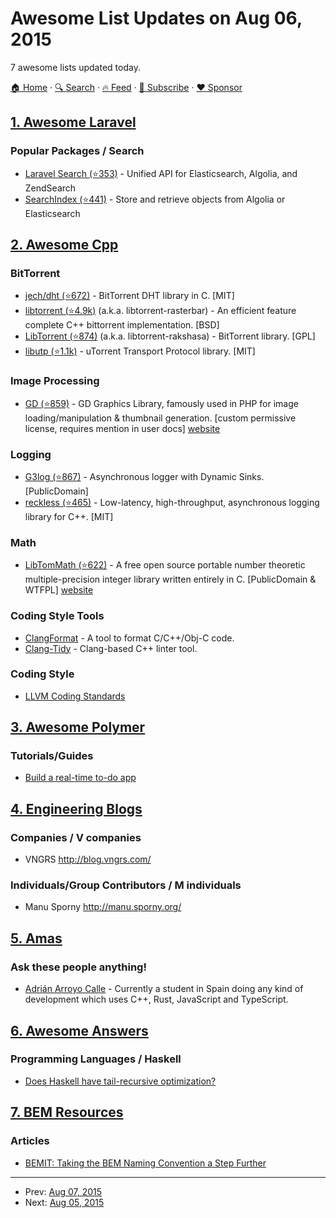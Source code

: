 # Awesome List Updates on Aug 06, 2015

7 awesome lists updated today.

[🏠 Home](/README.md) · [🔍 Search](https://www.trackawesomelist.com/search/) · [🔥 Feed](https://www.trackawesomelist.com/rss.xml) · [📮 Subscribe](https://trackawesomelist.us17.list-manage.com/subscribe?u=d2f0117aa829c83a63ec63c2f&id=36a103854c) · [❤️  Sponsor](https://github.com/sponsors/theowenyoung)



## [1. Awesome Laravel](/content/chiraggude/awesome-laravel/README.md)

### Popular Packages / Search

*   [Laravel Search (⭐353)](https://github.com/mmanos/laravel-search) - Unified API for Elasticsearch, Algolia, and ZendSearch
*   [SearchIndex (⭐441)](https://github.com/spatie/searchindex) - Store and retrieve objects from Algolia or Elasticsearch

## [2. Awesome Cpp](/content/fffaraz/awesome-cpp/README.md)

### BitTorrent

*   [jech/dht (⭐672)](https://github.com/jech/dht) - BitTorrent DHT library in C. \[MIT]
*   [libtorrent (⭐4.9k)](https://github.com/arvidn/libtorrent) (a.k.a. libtorrent-rasterbar) - An efficient feature complete C++ bittorrent implementation. \[BSD]
*   [LibTorrent (⭐874)](https://github.com/rakshasa/libtorrent) (a.k.a. libtorrent-rakshasa) - BitTorrent library. \[GPL]
*   [libutp (⭐1.1k)](https://github.com/bittorrent/libutp) - uTorrent Transport Protocol library. \[MIT]

### Image Processing

*   [GD (⭐859)](https://github.com/libgd/libgd) - GD Graphics Library, famously used in PHP for image loading/manipulation & thumbnail generation. \[custom permissive license, requires mention in user docs] [website](http://libgd.github.io/)

### Logging

*   [G3log (⭐867)](https://github.com/KjellKod/g3log) - Asynchronous logger with Dynamic Sinks. \[PublicDomain]
*   [reckless (⭐465)](https://github.com/mattiasflodin/reckless) - Low-latency, high-throughput, asynchronous logging library for C++. \[MIT]

### Math

*   [LibTomMath (⭐622)](https://github.com/libtom/libtommath) - A free open source portable number theoretic multiple-precision integer library written entirely in C. \[PublicDomain & WTFPL] [website](http://www.libtom.net/)

### Coding Style Tools

*   [ClangFormat](http://clang.llvm.org/docs/ClangFormat.html) - A tool to format C/C++/Obj-C code.
*   [Clang-Tidy](http://clang.llvm.org/extra/clang-tidy.html) - Clang-based C++ linter tool.

### Coding Style

*   [LLVM Coding Standards](http://llvm.org/docs/CodingStandards.html)

## [3. Awesome Polymer](/content/Granze/awesome-polymer/README.md)

### Tutorials/Guides

*   [Build a real-time to-do app](https://scotch.io/tutorials/build-a-real-time-polymer-to-do-app)

## [4. Engineering Blogs](/content/kilimchoi/engineering-blogs/README.md)

### Companies / V companies

*   VNGRS <http://blog.vngrs.com/>

### Individuals/Group Contributors / M individuals

*   Manu Sporny <http://manu.sporny.org/>

## [5. Amas](/content/sindresorhus/amas/README.md)

### Ask these people anything!

*   [Adrián Arroyo Calle](https://github.com/AdrianArroyoCalle/ama) - Currently a student in Spain doing any kind of development which uses C++, Rust, JavaScript and TypeScript.

## [6. Awesome Answers](/content/cyberglot/awesome-answers/README.md)

### Programming Languages / Haskell

*   [Does Haskell have tail-recursive optimization?](http://stackoverflow.com/a/13052612)

## [7. BEM Resources](/content/sturobson/BEM-resources/README.md)

### Articles

*   [BEMIT: Taking the BEM Naming Convention a Step Further](http://csswizardry.com/2015/08/bemit-taking-the-bem-naming-convention-a-step-further/)

---

- Prev: [Aug 07, 2015](/content/2015/08/07/README.md)
- Next: [Aug 05, 2015](/content/2015/08/05/README.md)